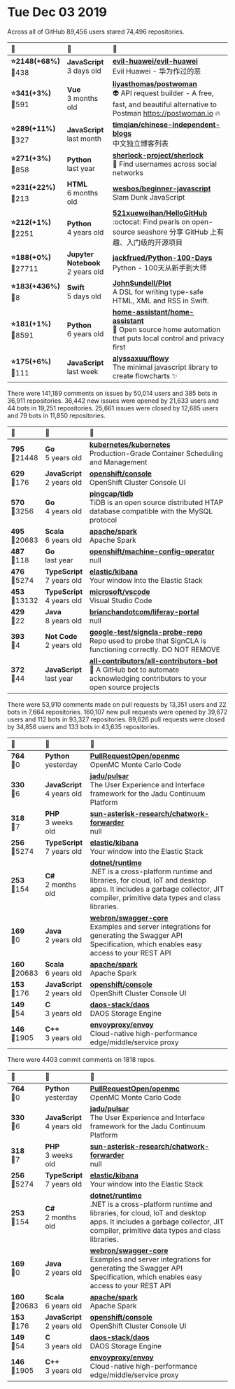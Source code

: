 # Tue Dec 03 2019

Across all of GitHub 89,456 users stared 
74,496 repositories. 

| :page_with_curl: | :calendar: | :page_with_curl: |
| :--- | :--- | :--- |
| **:star:2148(+68%)**<br>:twisted_rightwards_arrows:438 | **JavaScript**<br>3 days old | **[evil-huawei/evil-huawei](https://github.com/evil-huawei/evil-huawei)**<br>Evil Huawei - 华为作过的恶 |
| **:star:341(+3%)**<br>:twisted_rightwards_arrows:591 | **Vue**<br>3 months old | **[liyasthomas/postwoman](https://github.com/liyasthomas/postwoman)**<br>👽 API request builder - A free, fast, and beautiful alternative to Postman https://postwoman.io 🔥 |
| **:star:289(+11%)**<br>:twisted_rightwards_arrows:327 | **JavaScript**<br>last month | **[timqian/chinese-independent-blogs](https://github.com/timqian/chinese-independent-blogs)**<br>中文独立博客列表 |
| **:star:271(+3%)**<br>:twisted_rightwards_arrows:858 | **Python**<br>last year | **[sherlock-project/sherlock](https://github.com/sherlock-project/sherlock)**<br>🔎 Find usernames across social networks |
| **:star:231(+22%)**<br>:twisted_rightwards_arrows:213 | **HTML**<br>6 months old | **[wesbos/beginner-javascript](https://github.com/wesbos/beginner-javascript)**<br>Slam Dunk JavaScript |
| **:star:212(+1%)**<br>:twisted_rightwards_arrows:2251 | **Python**<br>4 years old | **[521xueweihan/HelloGitHub](https://github.com/521xueweihan/HelloGitHub)**<br>:octocat: Find pearls on open-source seashore 分享 GitHub 上有趣、入门级的开源项目 |
| **:star:188(+0%)**<br>:twisted_rightwards_arrows:27711 | **Jupyter Notebook**<br>2 years old | **[jackfrued/Python-100-Days](https://github.com/jackfrued/Python-100-Days)**<br>Python - 100天从新手到大师 |
| **:star:183(+436%)**<br>:twisted_rightwards_arrows:8 | **Swift**<br>5 days old | **[JohnSundell/Plot](https://github.com/JohnSundell/Plot)**<br>A DSL for writing type-safe HTML, XML and RSS in Swift. |
| **:star:181(+1%)**<br>:twisted_rightwards_arrows:8591 | **Python**<br>6 years old | **[home-assistant/home-assistant](https://github.com/home-assistant/home-assistant)**<br>:house_with_garden: Open source home automation that puts local control and privacy first |
| **:star:175(+6%)**<br>:twisted_rightwards_arrows:111 | **JavaScript**<br>last week | **[alyssaxuu/flowy](https://github.com/alyssaxuu/flowy)**<br>The minimal javascript library to create flowcharts ✨ |

There were 141,189 comments on issues by 50,014 users and 385 bots in 36,911 repositories.
36,442 new issues were opened by 21,633 users and 44 bots in 19,251 repositories.
25,661 issues were closed by 12,685 users and 79 bots in 11,850 repositories.

| :speech_balloon: | :calendar: | :page_with_curl: |
| :--- | :--- | :--- |
| **795**<br>:twisted_rightwards_arrows:21448 | **Go**<br>5 years old | **[kubernetes/kubernetes](https://github.com/kubernetes/kubernetes)**<br>Production-Grade Container Scheduling and Management |
| **629**<br>:twisted_rightwards_arrows:176 | **JavaScript**<br>2 years old | **[openshift/console](https://github.com/openshift/console)**<br>OpenShift Cluster Console UI |
| **570**<br>:twisted_rightwards_arrows:3256 | **Go**<br>4 years old | **[pingcap/tidb](https://github.com/pingcap/tidb)**<br>TiDB is an open source distributed HTAP database compatible with the MySQL protocol  |
| **495**<br>:twisted_rightwards_arrows:20683 | **Scala**<br>6 years old | **[apache/spark](https://github.com/apache/spark)**<br>Apache Spark |
| **487**<br>:twisted_rightwards_arrows:118 | **Go**<br>last year | **[openshift/machine-config-operator](https://github.com/openshift/machine-config-operator)**<br>null |
| **476**<br>:twisted_rightwards_arrows:5274 | **TypeScript**<br>7 years old | **[elastic/kibana](https://github.com/elastic/kibana)**<br>Your window into the Elastic Stack |
| **453**<br>:twisted_rightwards_arrows:13132 | **TypeScript**<br>4 years old | **[microsoft/vscode](https://github.com/microsoft/vscode)**<br>Visual Studio Code |
| **429**<br>:twisted_rightwards_arrows:22 | **Java**<br>8 years old | **[brianchandotcom/liferay-portal](https://github.com/brianchandotcom/liferay-portal)**<br>null |
| **393**<br>:twisted_rightwards_arrows:4 | **Not Code**<br>2 years old | **[google-test/signcla-probe-repo](https://github.com/google-test/signcla-probe-repo)**<br>Repo used to probe that SignCLA is functioning correctly.  DO NOT REMOVE |
| **372**<br>:twisted_rightwards_arrows:44 | **JavaScript**<br>last year | **[all-contributors/all-contributors-bot](https://github.com/all-contributors/all-contributors-bot)**<br>🤖 A GitHub bot to automate acknowledging contributors to your open source projects |

There were 53,910 comments made on pull requests by 13,351 users and 22 bots in 7,664 repositories.
160,107 new pull requests were opened by 39,672 users and 112 bots in 93,327 repositories.
89,626 pull requests were closed by 34,856 users and 133 bots in 43,635 repositories.

| :speech_balloon: | :calendar: | :page_with_curl: |
| :--- | :--- | :--- |
| **764**<br>:twisted_rightwards_arrows:0 | **Python**<br>yesterday | **[PullRequestOpen/openmc](https://github.com/PullRequestOpen/openmc)**<br>OpenMC Monte Carlo Code |
| **330**<br>:twisted_rightwards_arrows:6 | **JavaScript**<br>4 years old | **[jadu/pulsar](https://github.com/jadu/pulsar)**<br>The User Experience and Interface framework for the Jadu Continuum Platform |
| **318**<br>:twisted_rightwards_arrows:7 | **PHP**<br>3 weeks old | **[sun-asterisk-research/chatwork-forwarder](https://github.com/sun-asterisk-research/chatwork-forwarder)**<br>null |
| **256**<br>:twisted_rightwards_arrows:5274 | **TypeScript**<br>7 years old | **[elastic/kibana](https://github.com/elastic/kibana)**<br>Your window into the Elastic Stack |
| **253**<br>:twisted_rightwards_arrows:154 | **C#**<br>2 months old | **[dotnet/runtime](https://github.com/dotnet/runtime)**<br>.NET is a cross-platform runtime and libraries, for cloud, IoT and desktop apps. It includes a garbage collector, JIT compiler, primitive data types and class libraries. |
| **169**<br>:twisted_rightwards_arrows:0 | **Java**<br>2 years old | **[webron/swagger-core](https://github.com/webron/swagger-core)**<br>Examples and server integrations for generating the Swagger API Specification, which enables easy access to your REST API |
| **160**<br>:twisted_rightwards_arrows:20683 | **Scala**<br>6 years old | **[apache/spark](https://github.com/apache/spark)**<br>Apache Spark |
| **153**<br>:twisted_rightwards_arrows:176 | **JavaScript**<br>2 years old | **[openshift/console](https://github.com/openshift/console)**<br>OpenShift Cluster Console UI |
| **149**<br>:twisted_rightwards_arrows:54 | **C**<br>3 years old | **[daos-stack/daos](https://github.com/daos-stack/daos)**<br>DAOS Storage Engine |
| **146**<br>:twisted_rightwards_arrows:1905 | **C++**<br>3 years old | **[envoyproxy/envoy](https://github.com/envoyproxy/envoy)**<br>Cloud-native high-performance edge/middle/service proxy |

There were 4403 commit comments on 1818 repos.

| :speech_balloon: | :calendar: | :page_with_curl: |
| :--- | :--- | :--- |
| **764**<br>:twisted_rightwards_arrows:0 | **Python**<br>yesterday | **[PullRequestOpen/openmc](https://github.com/PullRequestOpen/openmc)**<br>OpenMC Monte Carlo Code |
| **330**<br>:twisted_rightwards_arrows:6 | **JavaScript**<br>4 years old | **[jadu/pulsar](https://github.com/jadu/pulsar)**<br>The User Experience and Interface framework for the Jadu Continuum Platform |
| **318**<br>:twisted_rightwards_arrows:7 | **PHP**<br>3 weeks old | **[sun-asterisk-research/chatwork-forwarder](https://github.com/sun-asterisk-research/chatwork-forwarder)**<br>null |
| **256**<br>:twisted_rightwards_arrows:5274 | **TypeScript**<br>7 years old | **[elastic/kibana](https://github.com/elastic/kibana)**<br>Your window into the Elastic Stack |
| **253**<br>:twisted_rightwards_arrows:154 | **C#**<br>2 months old | **[dotnet/runtime](https://github.com/dotnet/runtime)**<br>.NET is a cross-platform runtime and libraries, for cloud, IoT and desktop apps. It includes a garbage collector, JIT compiler, primitive data types and class libraries. |
| **169**<br>:twisted_rightwards_arrows:0 | **Java**<br>2 years old | **[webron/swagger-core](https://github.com/webron/swagger-core)**<br>Examples and server integrations for generating the Swagger API Specification, which enables easy access to your REST API |
| **160**<br>:twisted_rightwards_arrows:20683 | **Scala**<br>6 years old | **[apache/spark](https://github.com/apache/spark)**<br>Apache Spark |
| **153**<br>:twisted_rightwards_arrows:176 | **JavaScript**<br>2 years old | **[openshift/console](https://github.com/openshift/console)**<br>OpenShift Cluster Console UI |
| **149**<br>:twisted_rightwards_arrows:54 | **C**<br>3 years old | **[daos-stack/daos](https://github.com/daos-stack/daos)**<br>DAOS Storage Engine |
| **146**<br>:twisted_rightwards_arrows:1905 | **C++**<br>3 years old | **[envoyproxy/envoy](https://github.com/envoyproxy/envoy)**<br>Cloud-native high-performance edge/middle/service proxy |

